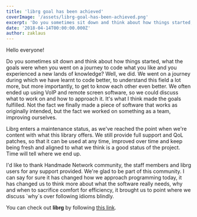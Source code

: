 ```yaml
---
title: 'librg goal has been achieved'
coverImage: '/assets/librg-goal-has-been-achieved.png'
excerpt: 'Do you sometimes sit down and think about how things started, what the goals were when you went on a journey to code what you like and you experienced a new lands of knowledge? Well, we did. We went on a journey during which we have learnt to code better, to understand this field a lot more, but more importantly, to get to know each other even better.'
date: '2018-04-14T00:00:00.000Z'
author: zaklaus
---
```


Hello everyone!

Do you sometimes sit down and think about how things started, what the goals were when you went on a journey to code what you like and you experienced a new lands of knowledge? Well, we did. We went on a journey during which we have learnt to code better, to understand this field a lot more, but more importantly, to get to know each other even better.
We often ended up using VoIP and remote screen software, so we could discuss what to work on and how to approach it. It's what I think made the goals fulfilled. Not the fact we finally made a piece of software that works as originally intended, but the fact we worked on something as a team, improving ourselves.

Librg enters a maintenance status, as we've reached the point when we're content with what this library offers. We still provide full support and QoL patches, so that it can be used at any time, improved over time and keep being fresh and aligned to what we think is a good status of the project. Time will tell where we end up.

I'd like to thank Handmade Network community, the staff members and librg users for any support provided. We're glad to be part of this community. I can say for sure it has changed how we approach programming today, it has changed us to think more about what the software really needs, why and when to sacrifice comfort for efficiency, it brought us to point where we discuss \`why\`s over following idioms blindly.

You can check out **librg** by following [this link](https://github.com/zpl-c/librg).
